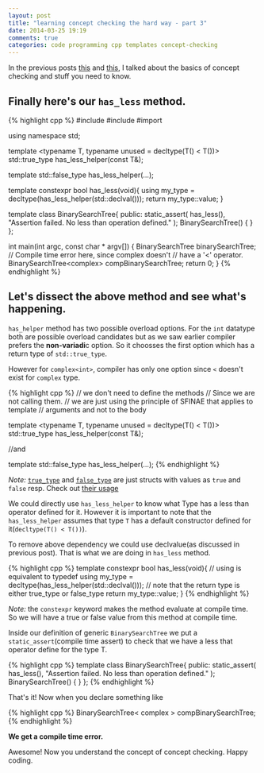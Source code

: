 ```yaml
---
layout: post
title: "learning concept checking the hard way - part 3"
date: 2014-03-25 19:19
comments: true
categories: code programming cpp templates concept-checking
---
```


In the previous posts [this](http://goyalankit.com/blog/2014/03/21/learning-concept-checking-the-hard-way-1/) and [this](http://goyalankit.com/blog/2014/03/24/learning-concept-checking-the-hard-way-2/), I talked about the basics of
concept checking and stuff you need to know.

## Finally here's our `has_less` method.

{% highlight cpp %}
#include <iostream>
#include <vector>
#import <complex>

using namespace std;

template <typename T, typename unused = decltype(T() < T())>
std::true_type has_less_helper(const T&);

template <typename T>
std::false_type has_less_helper(...);

template <typename T>
constexpr bool has_less(void){
    using my_type = decltype(has_less_helper<T>(std::declval<T>()));
    return my_type::value;
}

template <typename T>
class BinarySearchTree{
public:
    static_assert(
        has_less<T>(), 
        "Assertion failed. No less than operation defined."
    );
    BinarySearchTree() {
    }
};

int main(int argc, const char * argv[])
{
    BinarySearchTree<int> binarySearchTree;
    // Compile time error here, since complex<int> doesn't
    // have a '<' operator.
    BinarySearchTree<complex<int>> compBinarySearchTree;
    return 0;
}
{% endhighlight %}

## Let's dissect the above method and see what's happening.


`has_helper` method has two possible overload options. For the `int`
datatype both are possible overload candidates but as we saw earlier
compiler prefers the **non-variadi**c option. So it choosses the first
option which has a return type of `std::true_type`.

However for `complex<int>`, compiler has only one option since `<`
doesn't exist for `complex` type.

{% highlight cpp %}
// we don't need to define the methods
// Since we are not calling them.
// we are just using the principle of SFINAE that applies to template
// arguments and not to the body

template <typename T, typename unused = decltype(T() < T())>
std::true_type has_less_helper(const T&);

//and

template <typename T>
std::false_type has_less_helper(...);
{% endhighlight %}


*Note:* [`true_type`](http://www.cplusplus.com/reference/type_traits/true_type/) and [`false_type`](http://www.cplusplus.com/reference/type_traits/true_type/) are just structs with values as
`true` and `false` resp. Check out [their usage](http://www.cplusplus.com/reference/type_traits/integral_constant/)



We could directly use `has_less_helper` to know what Type has a less
than operator defined for it. However it is important to note that the
`has_less_helper` assumes that type `T` has a default constructor
defined for it(`decltype(T() < T())`).

To remove above dependency we could use declvalue(as discussed in
previous post). That is what we are
doing in `has_less` method.

{% highlight cpp %}
template <typename T>
constexpr bool has_less(void){
    // using is equivalent to typedef
    using my_type = decltype(has_less_helper<T>(std::declval<T>()));
    // note that the return type is either true_type or false_type
    return my_type::value;
}
{% endhighlight %}


*Note:* the `constexpr` keyword makes the method evaluate at compile time. So we will have a true or false value from this method at compile time.

Inside our definition of generic `BinarySearchTree` we put a
`static_assert`(compile time assert) to check that we have a less that
operator define for the type T. 

{% highlight cpp %}
template <typename T>
class BinarySearchTree{
public:
    static_assert(
        has_less<T>(), 
        "Assertion failed. No less than operation defined."
    );
    BinarySearchTree() {
    }
};
{% endhighlight %}

That's it! Now when you declare something like 

{% highlight cpp %}
BinarySearchTree< complex<int> > compBinarySearchTree;
{% endhighlight %}

**We get a compile time error.**

Awesome! Now you understand the concept of concept checking. Happy
coding.
